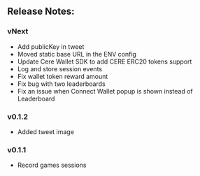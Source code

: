 ## Release Notes:

### vNext

- Add publicKey in tweet
- Moved static base URL in the ENV config
- Update Cere Wallet SDK to add CERE ERC20 tokens support
- Log and store session events
- Fix wallet token reward amount
- Fix bug with two leaderboards
- Fix an issue when Connect Wallet popup is shown instead of Leaderboard

### v0.1.2

- Added tweet image

### v0.1.1

- Record games sessions
